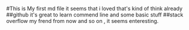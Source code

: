 #This is My first md file
it seems that i loved that's kind of think already
##github
it's great to learn commend line and some basic stuff
##stack overflow
my frend from now and so on , it seems enteresting.
